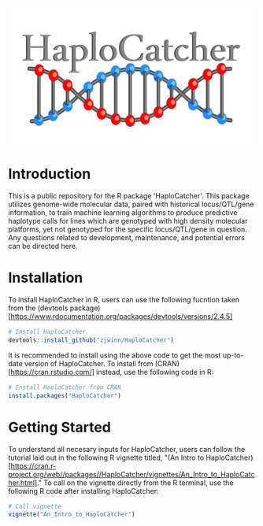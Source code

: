 <img src="https://raw.githubusercontent.com/zjwinn/HaploCatcher/main/HaploCatcher_Logo.png" title="HaploCatcher: A Predictive Haplotyping Package" width="500" />

# Introduction
This is a public repository for the R package 'HaploCatcher'. This package utilizes genome-wide molecular data, paired with historical locus/QTL/gene information, to train machine learning algorithms to produce predictive haplotype calls for lines which are genotyped with high density molecular platforms, yet not genotyped for the specific locus/QTL/gene in question. Any questions related to development, maintenance, and potential errors can be directed here.

# Installation
To install HaploCatcher in R, users can use the following fucntion taken from the (devtools package)[https://www.rdocumentation.org/packages/devtools/versions/2.4.5] 
```r
# Install HaploCatcher
devtools::install_github("zjwinn/HaploCatcher")
```
It is recommended to install using the above code to get the most up-to-date version of HaploCatcher. To install from (CRAN)[https://cran.rstudio.com/] instead, use the following code in R:
```r
# Install HaploCatcher from CRAN
install.packages("HaploCatcher")
```

# Getting Started
To understand all necesary inputs for HaploCatcher, users can follow the tutorial laid out in the following R vignette titled, "(An Intro to HaploCatcher)[https://cran.r-project.org/web//packages//HaploCatcher/vignettes/An_Intro_to_HaploCatcher.html]." To call on the vignette directly from the R terminal, use the following R code after installing HaploCatcher:
```r
# Call vignette
vignette("An_Intro_to_HaploCatcher")
```
